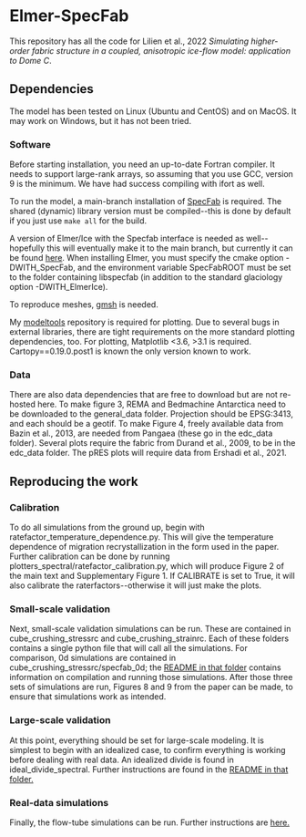 # Elmer-SpecFab

This repository has all the code for Lilien et al., 2022 *Simulating higher-order fabric structure in a coupled, anisotropic ice-flow model: application to Dome C*.

## Dependencies
The model has been tested on Linux (Ubuntu and CentOS) and on MacOS. It may work on Windows, but it has not been tried.

### Software
Before starting installation, you need an up-to-date Fortran compiler. It needs to support large-rank arrays, so assuming that you use GCC, version 9 is the minimum. We have had success compiling with ifort as well.

To run the model, a main-branch installation of [SpecFab](https://github.com/nicholasmr/specfab) is required. The shared (dynamic) library version must be compiled--this is done by default if you just use `make all` for the build.

A version of Elmer/Ice with the Specfab interface is needed as well--hopefully this will eventually make it to the main branch, but currently it can be found [here](https://github.com/dlilien/elmerfem/tree/spectral). When installing Elmer, you must specify the cmake option -DWITH_SpecFab, and the environment variable SpecFabROOT must be set to the folder containing libspecfab (in addition to the standard glaciology option -DWITH_ElmerIce).

To reproduce meshes, [gmsh](https://gmsh.info) is needed.

My [modeltools](https://github.com/dlilien/modeltools) repository is required for plotting.
Due to several bugs in external libraries, there are tight requirements on the more standard plotting dependencies, too.
For plotting, Matplotlib <3.6, >3.1 is required.
Cartopy==0.19.0.post1 is known the only version known to work.

### Data
There are also data dependencies that are free to download but are not re-hosted here. To make figure 3, REMA and Bedmachine Antarctica need to be downloaded to the general_data folder. Projection should be EPSG:3413, and each should be a geotif. To make Figure 4, freely available data from Bazin et al., 2013, are needed from Pangaea (these go in the edc_data folder). Several plots require the fabric from Durand et al., 2009, to be in the edc_data folder. The pRES plots will require data from Ershadi et al., 2021.

## Reproducing the work

### Calibration
To do all simulations from the ground up, begin with ratefactor_temperature_dependence.py. This will give the temperature dependence of migration recrystallization in the form used in the paper. Further calibration can be done by running plotters_spectral/ratefactor_calibration.py, which will produce Figure 2 of the main text and Supplementary Figure 1. If CALIBRATE is set to True, it will also calibrate the raterfactors--otherwise it will just make the plots.

### Small-scale validation
Next, small-scale validation simulations can be run. These are contained in cube_crushing_stressrc and cube_crushing_strainrc. Each of these folders contains a single python file that will call all the simulations. For comparison, 0d simulations are contained in cube_crushing_stressrc/specfab_0d; the [README in that folder](cube_crushing_stressrc/specfab_0d) contains information on compilation and running those simulations. After those three sets of simulations are run, Figures 8 and 9 from the paper can be made, to ensure that simulations work as intended.

### Large-scale validation
At this point, everything should be set for large-scale modeling. It is simplest to begin with an idealized case, to confirm everything is working before dealing with real data. An idealized divide is found in ideal_divide_spectral. Further instructions are found in the [README in that folder.](ideal_divide_spectral)

### Real-data simulations
Finally, the flow-tube simulations can be run. Further instructions are [here.](domec_transect)

